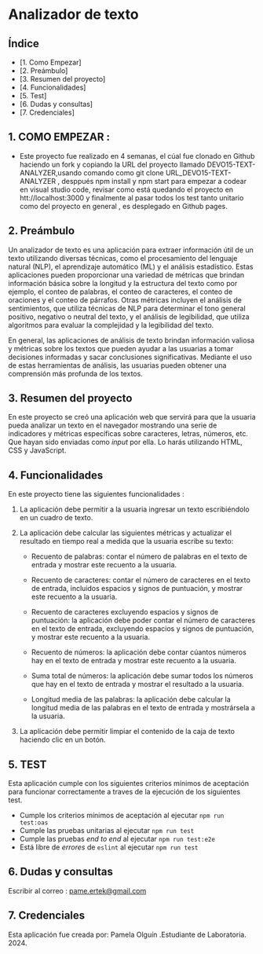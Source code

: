 # Analizador de texto

## Índice

* [1. Como Empezar]
* [2. Preámbulo]
* [3. Resumen del proyecto]
* [4. Funcionalidades]
* [5. Test]
* [6. Dudas y consultas]
* [7. Credenciales]

## 1. COMO EMPEZAR : 

* Este proyecto fue realizado en 4 semanas, el cúal fue clonado en Github haciendo un fork y copiando la URL del proyecto llamado DEVO15-TEXT-ANALYZER,usando comando como git clone URL_DEVO15-TEXT-ANALYZER , desppués npm install y npm start para empezar a codear en visual studio code, revisar como está quedando el proyecto en htt://localhost:3000 y finalmente al pasar todos los test tanto unitario como del proyecto en general , es  desplegado en Github pages.

## 2. Preámbulo

Un analizador de texto es una aplicación para extraer información útil de un
texto utilizando diversas técnicas, como el procesamiento del lenguaje
natural (NLP), el aprendizaje automático (ML) y el análisis estadístico.
Estas aplicaciones pueden proporcionar una variedad de métricas que brindan
información básica sobre la longitud y la estructura del texto como por
ejemplo, el conteo de palabras, el conteo de caracteres, el conteo de
oraciones y el conteo de párrafos. Otras métricas incluyen el análisis
de sentimientos, que utiliza técnicas de NLP para determinar el tono
general positivo, negativo o neutral del texto, y el análisis de
legibilidad, que utiliza algoritmos para evaluar la complejidad y la
legibilidad del texto.

En general, las aplicaciones de análisis de texto brindan información
valiosa y métricas sobre los textos que pueden ayudar a las usuarias a
tomar decisiones informadas y sacar conclusiones significativas.
Mediante el uso de estas herramientas de análisis, las usuarias pueden
obtener una comprensión más profunda de los textos.

## 3. Resumen del proyecto

En este proyecto se creó una aplicación web que servirá para que la usuaria
pueda analizar un texto en el navegador mostrando una serie de indicadores y
métricas específicas sobre caracteres, letras, números, etc. Que hayan sido
enviadas como _input_ por ella. Lo harás utilizando HTML, CSS y JavaScript.


## 4. Funcionalidades

En este proyecto tiene las siguientes funcionalidades :

1. La aplicación debe permitir a la usuaria ingresar un texto escribiéndolo
en un cuadro de texto.

2. La aplicación debe calcular las siguientes métricas y actualizar el
resultado en tiempo real a medida que la usuaria escribe su texto:

    * Recuento de palabras: contar el número de palabras en el texto de entrada 
    y mostrar este recuento a la usuaria.

    * Recuento de caracteres:  contar el número de caracteres en el texto de entrada, 
    incluidos espacios y signos de puntuación, y mostrar este recuento a la usuaria.

    * Recuento de caracteres excluyendo espacios y signos de puntuación:
    la aplicación debe poder contar el número de caracteres en el texto de
    entrada, excluyendo espacios y signos de puntuación, y mostrar este recuento
    a la usuaria.

    * Recuento de números: la aplicación debe contar cúantos números hay en
    el texto de entrada y mostrar este recuento a la usuaria.

    * Suma total de números: la aplicación debe sumar todos los números que
    hay en el texto de entrada y mostrar el resultado a la usuaria.

    * Longitud media de las palabras: la aplicación debe calcular la
    longitud media de las palabras en el texto de entrada y mostrársela a la usuaria.

3. La aplicación debe permitir limpiar el contenido de la caja de texto haciendo
clic en un botón.

## 5. TEST 

Esta aplicación cumple con los siguientes criterios mínimos de aceptación para funcionar correctamente a traves de la ejecución de los siguientes test. 

* Cumple los criterios mínimos de aceptación al ejecutar `npm run test:oas`
* Cumple las pruebas unitarias al ejecutar `npm run test`
* Cumple las pruebas _end to end_ al ejecutar `npm run test:e2e`
* Está libre de _errores_ de `eslint` al ejecutar `npm run test`

## 6. Dudas y consultas

Escribir al correo : pame.ertek@gmail.com

## 7. Credenciales 

Esta aplicación fue creada por: Pamela Olguín .Estudiante de Laboratoria. 2024.


